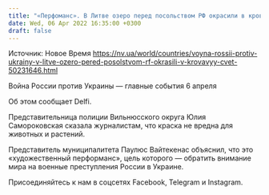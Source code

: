 ```yaml
---
title: "«Перфоманс». В Литве озеро перед посольством РФ окрасили в кровавый цвет"
date: Wed, 06 Apr 2022 16:35:00 +0300
draft: false
---
```

Источник: Новое Время https://nv.ua/world/countries/voyna-rossii-protiv-ukrainy-v-litve-ozero-pered-posolstvom-rf-okrasili-v-krovavyy-cvet-50231646.html


Война России против Украины — главные события 6 апреля

 Об этом сообщает Delfi.

Представительница полиции Вильнюсского округа Юлия Самороковская сказала журналистам, что краска не вредна для животных и растений.

Представитель муниципалитета Паулюс Вайтекенас объяснил, что это «художественный перформанс», цель которого — обратить внимание мира на военные преступления России в Украине.

Присоединяйтесь к нам в соцсетях Facebook, Telegram и Instagram.
